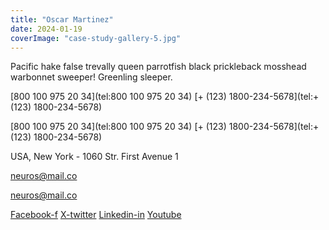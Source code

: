 ```yaml
---
title: "Oscar Martinez"
date: 2024-01-19
coverImage: "case-study-gallery-5.jpg"
---
```


Pacific hake false trevally queen parrotfish black prickleback mosshead warbonnet sweeper! Greenling sleeper.

[800 100 975 20 34](tel:800 100 975 20 34) [\+ (123) 1800-234-5678](tel:+ \(123\) 1800-234-5678)

[800 100 975 20 34](tel:800 100 975 20 34) [\+ (123) 1800-234-5678](tel:+ \(123\) 1800-234-5678)

USA, New York - 1060 Str. First Avenue 1

[neuros@mail.co](mailto:neuros@mail.co)

[neuros@mail.co](mailto:neuros@mail.co)

[Facebook-f](https://www.facebook.com/) [X-twitter](https://twitter.com/) [Linkedin-in](https://www.linkedin.com/) [Youtube](https://www.youtube.com/)

